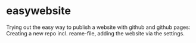 # easywebsite
Trying out the easy way to publish a website with github and github pages: Creating a new repo incl. reame-file, adding the website via the settings.

